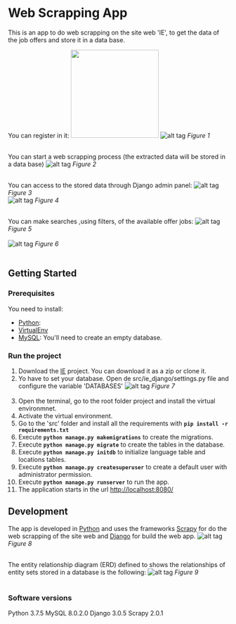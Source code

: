# Web Scrapping App

This is an app to do web scrapping on the site web 'IE', to get the data of the job offers and store it in a data base.

You can register in it:
<img src="https://github.com/Echeverrias/IE/blob/base/screenshots/signup.png" width="200">
![alt tag](https://github.com/Echeverrias/IE/blob/base/screenshots/signup.png)<!-- .element height="50%" width="50%" -->
       *Figure 1*  <br /><br />

You can start a web scrapping process (the extracted data will be stored in a data base)
![alt tag](https://github.com/Echeverrias/IE/blob/base/screenshots/run_crawler.png)
       *Figure 2*  <br /><br />

You can access to the stored data through Django admin panel:
![alt tag](https://github.com/Echeverrias/IE/blob/base/screenshots/admin_panel1.png)
       *Figure 3*  <br />
![alt tag](https://github.com/Echeverrias/IE/blob/base/screenshots/panel_admin2.png)
       *Figure 4*  <br /><br />

You can make searches ,using filters, of the available offer jobs:
![alt tag](https://github.com/Echeverrias/IE/blob/base/screenshots/offers_list.png)
       *Figure 5*  <br /><br />
![alt tag](https://github.com/Echeverrias/IE/blob/base/screenshots/offers_detail.png)
       *Figure 6*  <br /><br />

## Getting Started
### Prerequisites
You need to install:

- [Python](https://www.python.org/downloads/):
- [VirtualEnv](https://virtualenv.pypa.io/en/latest/index.html)
- [MySQL](http://maven.apache.org/install.html): You'll need to create an empty database.

### Run the project
1. Download the [IE](xxx) project. You can download it as a zip or clone it.
2. Yo have to set your database. Open de src/ie_django/settings.py file and configure the variable 'DATABASES'
![alt tag](https://github.com/Echeverrias/IE/blob/base/screenshots/db_settings.png)
       *Figure 7*  <br /><br />
3. Open the terminal, go to the root folder project and install the virtual environmnet.
4. Activate the virtual environment.
5. Go to the 'src' folder and install all the requirements with **`pip install -r requirements.txt`**
6. Execute **`python manage.py makemigrations`** to create the migrations.
7. Execute **`python manage.py migrate`** to create the tables in the database.
8. Execute **`python manage.py initdb`** to initialize language table and locations tables.
9. Execute **`python manage.py createsuperuser`** to create a default user with administrator permission.
10. Execute **`python manage.py runserver`** to run the app.
11. The application starts in the url [http://localhost:8080/](http://localhost:8080/)


## Development
The app is developed in [Python](https://www.python.org) and uses the frameworks [Scrapy](https://scrapy.org/) for do the web scrapping of the site web and [Django](https://www.djangoproject.com/) for build the web app.
![alt tag](https://github.com/Echeverrias/IE/blob/base/screenshots/sytem_arquitecture.png)
       *Figure 8*  <br /><br />

The entity relationship diagram (ERD) defined to shows the relationships of entity sets stored in a database is the following:
![alt tag](https://github.com/Echeverrias/IE/blob/base/screenshots/ER%20diagram.png)
       *Figure 9*  <br /><br />

### Software versions
Python 3.7.5
MySQL 8.0.2.0
Django 3.0.5
Scrapy 2.0.1

